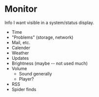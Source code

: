 # Monitor

Info I want visible in a system/status display.

* Time
* "Problems" (storage, network)
* Mail, etc.
* Calender
* Weather
* Updates
* Brightness (maybe -- not used much)
* Volume
    * Sound generally
    * Player?
* RSS
* Spider finds

